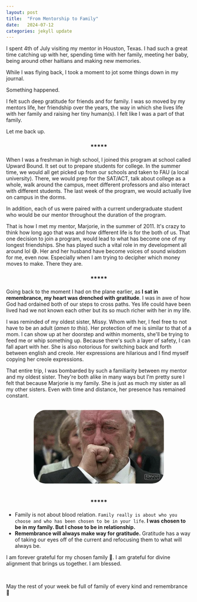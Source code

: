 ```yaml
---
layout: post
title:  "From Mentorship to Family"
date:   2024-07-12
categories: jekyll update
--- 
```


I spent 4th of July visiting my mentor in Houston, Texas. I had such a great time catching up with her, spending time with her family, meeting her baby, being around other haitians and making new memories. 

While I was flying back, I took a moment to jot some things down in my journal. 

Something happened. 

I felt such deep gratitude for friends and for family. I was so moved by my mentors life, her friendship over the years, the way in which she lives life with her family and raising her tiny human(s). I felt like I was a part of that family. 

Let me back up.

<h3 style="display: flex; justify-content: center;">*****</h3>

When I was a freshman in high school, I joined this program at school called Upward Bound. It set out to prepare students for college. In the summer time, we would all get picked up from our schools and taken to FAU (a local university). There, we would prep for the SAT/ACT, talk about college as a whole, walk around the campus, meet different professors and also interact with different students. The last week of the program, we would actually live on campus in the dorms. 

In addition, each of us were paired with a current undergraduate student who would be our mentor throughout the duration of the program. 

That is how I met my mentor, Marjorie, in the summer of 2011. It's crazy to think how long ago that was and how different life is for the both of us. That one decision to join a program, would lead to what has become one of my longest friendships. She has played such a vital role in my development all around lol :sweat_smile:. Her and her husband have become voices of sound wisdom for me, even now. Especially when I am trying to decipher which money moves to make. There they are. 

<h3 style="display: flex; justify-content: center;">*****</h3>

Going back to the moment I had on the plane earlier, as **I sat in remembrance, my heart was drenched with gratitude**. I was in awe of how  God had ordained both of our steps to cross paths. Yes life could have been lived had we not known each other but its so much richer with her in my life.

I was reminded of my oldest sister, Missy. Whom with her, I feel free to not have to be an adult (*amen to this*). Her protection of me is similar to that of a mom. I can show up at her doorstep and within moments, she'll be trying to feed me or whip something up. Because there's such a layer of safety, I can fall apart with her. She is also notorious for switching back and forth between english and creole. Her expressions are hilarious and I find myself copying her creole expressions.

That entire trip, I was bombarded by such a familiarity between my mentor and my oldest sister. They're both alike in many ways but I'm pretty sure I felt that because Marjorie is my family. She is just as much my sister as all my other sisters. Even with time and distance, her presence has remained constant.


<br>
<div style="display: flex; justify-content: center;">
  <img src="/assets/crying.webp"  style ="border-radius:2rem;" alt="timeout gif">
</div> <br>

<h3 style="display: flex; justify-content: center;">*****</h3>


* Family is not about blood relation. `Family really is about who you choose and who has been chosen to be in your life`. **I was chosen to be in my family. But I chose to be in relationship.** 
* **Remembrance will always make way for gratitude.** Gratitude has a way of taking our eyes off of the current and refocusing them to what will always be.

I am forever grateful for my chosen family :brown_heart:. I am grateful for divine alignment that brings us together. I am blessed. 

<br>

May the rest of your week be full of family of every kind and remembrance :pray:



